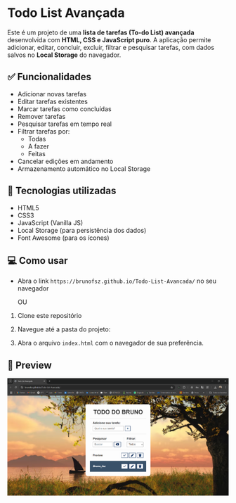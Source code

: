 # Todo List Avançada

Este é um projeto de uma **lista de tarefas (To-do List) avançada** desenvolvida com **HTML, CSS e JavaScript puro**. A aplicação permite adicionar, editar, concluir, excluir, filtrar e pesquisar tarefas, com dados salvos no **Local Storage** do navegador.

## ✅ Funcionalidades

- Adicionar novas tarefas
- Editar tarefas existentes
- Marcar tarefas como concluídas
- Remover tarefas
- Pesquisar tarefas em tempo real
- Filtrar tarefas por:
  - Todas
  - A fazer
  - Feitas
- Cancelar edições em andamento
- Armazenamento automático no Local Storage

## 🧠 Tecnologias utilizadas

- HTML5
- CSS3
- JavaScript (Vanilla JS)
- Local Storage (para persistência dos dados)
- Font Awesome (para os ícones)

## 💻 Como usar

- Abra o link `https://brunofsz.github.io/Todo-List-Avancada/` no seu navegador

  OU

1. Clone este repositório
   
2. Navegue até a pasta do projeto:

4. Abra o arquivo `index.html` com o navegador de sua preferência.

## 📸 Preview

![Preview](assets/Preview.png)



